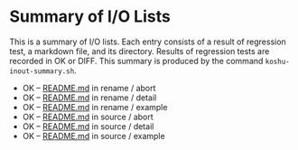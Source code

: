 # Summary of I/O Lists

This is a summary of I/O lists.
Each entry consists of a result of regression test,
a markdown file, and its directory.
Results of regression tests are recorded in OK or DIFF.
This summary is produced by the command `koshu-inout-summary.sh`.

* OK – [README.md](rename/abort/README.md) in rename / abort
* OK – [README.md](rename/detail/README.md) in rename / detail
* OK – [README.md](rename/example/README.md) in rename / example
* OK – [README.md](source/abort/README.md) in source / abort
* OK – [README.md](source/detail/README.md) in source / detail
* OK – [README.md](source/example/README.md) in source / example
